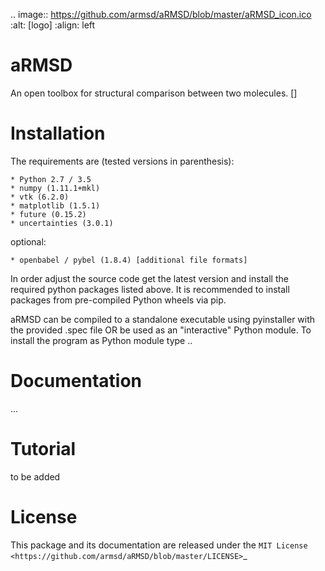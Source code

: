 .. image:: https://github.com/armsd/aRMSD/blob/master/aRMSD_icon.ico
   :alt: [logo]
   :align: left

# aRMSD
An open toolbox for structural comparison between two molecules. []

# Installation
The requirements are (tested versions in parenthesis):

    * Python 2.7 / 3.5
    * numpy (1.11.1+mkl)
    * vtk (6.2.0)
    * matplotlib (1.5.1)
    * future (0.15.2)
    * uncertainties (3.0.1)

optional:

    * openbabel / pybel (1.8.4) [additional file formats]

In order adjust the source code get the latest version and install the required python packages listed above. It is recommended to install packages from pre-compiled Python wheels via pip.

aRMSD can be compiled to a standalone executable using pyinstaller with the provided .spec file OR be used as an "interactive" Python module. To install the program as Python module type ..

# Documentation
...

# Tutorial
to be added

# License
This package and its documentation are released under the `MIT License <https://github.com/armsd/aRMSD/blob/master/LICENSE>`_
